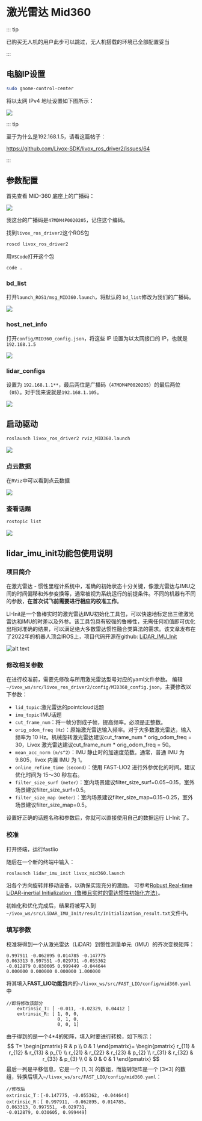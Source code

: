 # 激光雷达 Mid360

::: tip

已购买无人机的用户此步可以跳过，无人机搭载的环境已全部配置妥当

:::

## 电脑IP设置

```sh
sudo gnome-control-center
```

将以太网 IPv4 地址设置如下图所示：

![](./assets/image.png)

::: tip

至于为什么是192.168.1.5，请看这篇帖子：

https://github.com/Livox-SDK/livox_ros_driver2/issues/64

:::

## 参数配置

首先查看 MID-360 底座上的广播码：

![](./assets/IMG_2283.png)

我这台的广播码是`47MDM4P0020205`，记住这个编码。

找到`livox_ros_driver2`这个ROS包

```sh
roscd livox_ros_driver2
```

用`VSCode`打开这个包

```sh
code .
```

### bd_list

打开`launch_ROS1/msg_MID360.launch`，将默认的 `bd_list`修改为我们的广播码。

![](./assets/bd_list.png)

### host_net_info

打开`config/MID360_config.json`，将这些 IP 设置为以太网接口的 IP，也就是`192.168.1.5`

![](./assets/host_net_info.png)

### lidar_configs

设置为 `192.168.1.1**`，最后两位是广播码（`47MDM4P0020205`）的最后两位（`05`）。对于我来说就是`192.168.1.105`。

![](./assets/lidar_configs.png)

## 启动驱动

```sh
roslaunch livox_ros_driver2 rviz_MID360.launch
```

![](./assets/roslaunch.png)

### 点云数据

在`RViz`中可以看到点云数据

![](./assets/rviz.png)

### 查看话题

```sh
rostopic list
```

![](./assets/rostopic.png)

## lidar_imu_init功能包使用说明

### 项目简介

在激光雷达 - 惯性里程计系统中，准确的初始状态十分关键，像激光雷达与IMU之间的时间偏移和外参变换等，通常被视为系统运行的前提条件。不同的机器有不同的参数，**在首次试飞前需要进行相应的校准工作**。

LI-Init是一个鲁棒实时的激光雷达IMU初始化工具包，可以快速地标定出三维激光雷达和IMU的时差以及外参。该工具包具有较强的鲁棒性，无需任何初值即可优化出相对准确的结果，可以满足绝大多数雷达惯性融合类算法的需求。该文章发布在了2022年的机器人顶会IROS上，项目代码开源在github: [LiDAR_IMU_Init](https://github.com/hku-mars/LiDAR_IMU_Init)

![alt text](./assets/init.png)

### 修改相关参数

在进行校准前，需要先修改与所用激光雷达型号对应的yaml文件参数。
编辑``~/ivox_ws/src/livox_ros_driver2/config/MID360_config.json``，主要修改以下参数：

-   ``lid_topic``:激光雷达的pointcloud话题
-   ``imu_topic``:IMU话题
-   ``cut_frame_num``：将一帧分割成子帧，提高频率。必须是正整数。
-   ``orig_odom_freq（Hz）``：原始激光雷达输入频率。对于大多数激光雷达，输入频率为 10 Hz。机械旋转激光雷达建议cut_frame_num * orig_odom_freq = 30，Livox 激光雷达建议cut_frame_num * orig_odom_freq = 50。
-   ``mean_acc_norm（m/s^2）``：IMU 静止时的加速度范数。通常，普通 IMU 为 9.805，livox 内置 IMU 为 1。
-   ``online_refine_time（second）``：使用 FAST-LIO2 进行外参优化的时间。建议优化时间为 15～30 秒左右。
-   ``filter_size_surf（meter）``：室内场景建议filter_size_surf=0.05~0.15，室外场景建议filter_size_surf=0.5。
-   ``filter_size_map（meter）``：室内场景建议filter_size_map=0.15~0.25，室外场景建议filter_size_map=0.5。

设置好正确的话题名称和参数后，你就可以直接使用自己的数据运行 LI-Init 了。

### 校准

打开终端，运行fastlio

随后在一个新的终端中输入：

```
roslaunch lidar_imu_init livox_mid360.launch
```

沿各个方向旋转并移动设备，以确保实现充分的激励。
可参考[Robust Real-time LiDAR-inertial Initialization（鲁棒且实时的雷达惯性初始化方法）](https://www.bilibili.com/video/BV1ZS4y127mW?vd_source=ff10da97fd8eec086ca6994495450b27)。

初始化和优化完成后，结果将被写入到``~/ivox_ws/src/LiDAR_IMU_Init/result/Initialization_result.txt``文件中。

### 填写参数

校准将得到一个从激光雷达（LiDAR）到惯性测量单元（IMU）的齐次变换矩阵：

```
0.997911 -0.062895 0.014785 -0.147775
0.063313 0.997551 -0.029731 -0.055362
-0.012879 0.030605 0.999449 -0.044644
0.000000 0.000000 0.000000 1.000000
```

将其填入**FAST_LIO功能包**内的```~/livox_ws/src/FAST_LIO/config/mid360.yaml```中

```
//即将修改该部分
    extrinsic_T: [ -0.011, -0.02329, 0.04412 ]
    extrinsic_R: [ 1, 0, 0,
                   0, 1, 0,
                   0, 0, 1]
```

由于得到的是一个4*4的矩阵，填入时要进行转换，如下所示：
$$
T=
\begin{pmatrix}
R & p \\
0 & 1
\end{pmatrix}=
\begin{pmatrix}
r_{11} & r_{12} & r_{13} & p_{1} \\
r_{21} & r_{22} & r_{23} & p_{2} \\
r_{31} & r_{32} & r_{33} & p_{3} \\
0 & 0 & 0 & 1
\end{pmatrix}
$$
最后一列是平移信息，它是一个 [1, 3] 的数组，而旋转矩阵是一个 [3×3] 的数组，转换后填入```~/livox_ws/src/FAST_LIO/config/mid360.yaml```：

```
//修改后
extrinsic_T：[-0.147775, -0.055362, -0.044644]
extrinsic_R：[ 0.997911, -0.062895, 0.014785,
0.063313, 0.997551, -0.029731,
-0.012879, 0.030605, 0.999449]
```
